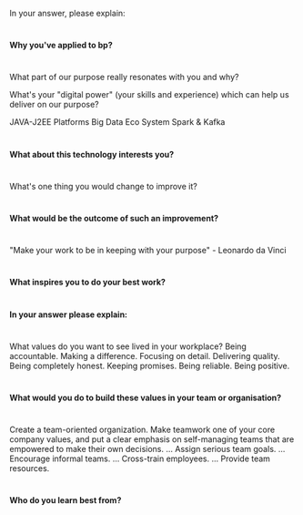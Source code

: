 In your answer, please explain: 

#
#### Why you've applied to bp?
#
What part of our purpose really resonates with you and why? 


What's your "digital power" (your skills and experience) which can help us deliver on our purpose? 

JAVA-J2EE Platforms
Big Data Eco System
Spark & Kafka 

#
#### What about this technology interests you? 
#
What's one thing you would change to improve it? 

#
#### What would be the outcome of such an improvement?
#
"Make your work to be in keeping with your purpose" - Leonardo da Vinci 

#
#### What inspires you to do your best work? 
#

#
#### In your answer please explain:
#
What values do you want to see lived in your workplace?
Being accountable.
Making a difference.
Focusing on detail.
Delivering quality.
Being completely honest.
Keeping promises.
Being reliable.
Being positive.

#
#### What would you do to build these values in your team or organisation?
#
Create a team-oriented organization. Make teamwork one of your core company values, and put a clear emphasis on self-managing teams that are empowered to make their own decisions. ...
Assign serious team goals. ...
Encourage informal teams. ...
Cross-train employees. ...
Provide team resources.

#
#### Who do you learn best from?
#
